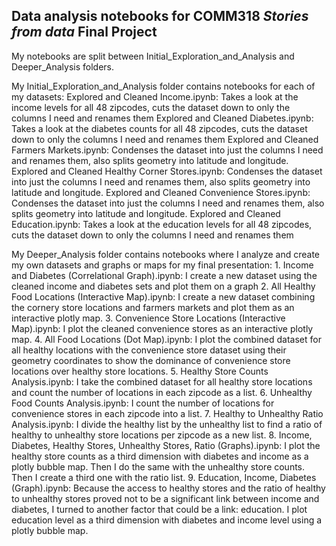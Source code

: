 ## Data analysis notebooks for COMM318 _Stories from data_ Final Project

My notebooks are split between Initial_Exploration_and_Analysis and Deeper_Analysis folders. 

My Initial_Exploration_and_Analysis folder contains notebooks for each of my datasets:
    Explored and Cleaned Income.ipynb: Takes a look at the income levels for all 48 zipcodes, cuts the dataset down to only the columns I need and renames them
    Explored and Cleaned Diabetes.ipynb: Takes a look at the diabetes counts for all 48 zipcodes, cuts the dataset down to only the columns I need and renames them
    Explored and Cleaned Farmers Markets.ipynb: Condenses the dataset into just the columns I need and renames them, also splits geometry into latitude and longitude. 
    Explored and Cleaned Healthy Corner Stores.ipynb: Condenses the dataset into just the columns I need and renames them, also splits geometry into latitude and longitude. 
    Explored and Cleaned Convenience Stores.ipynb: Condenses the dataset into just the columns I need and renames them, also splits geometry into latitude and longitude. 
    Explored and Cleaned Education.ipynb: Takes a look at the education levels for all 48 zipcodes, cuts the dataset down to only the columns I need and renames them
    
My Deeper_Analysis folder contains notebooks where I analyze and create my own datasets and graphs or maps for my final presentation:
    1. Income and Diabetes (Correlational Graph).ipynb: I create a new dataset using the cleaned income and diabetes sets and plot them on a graph 
    2. All Healthy Food Locations (Interactive Map).ipynb: I create a new dataset combining the cornery store locations and farmers markets and plot them as an interactive plotly map. 
    3. Convenience Store Locations (Interactive Map).ipynb: I plot the cleaned convenience stores as an interactive plotly map. 
    4. All Food Locations (Dot Map).ipynb: I plot the combined dataset for all healthy locations with the convenience store dataset using their geometry coordinates to show the dominance of convenience store locations over healthy store locations. 
    5. Healthy Store Counts Analysis.ipynb: I take the combined dataset for all healthy store locations and count the number of locations in each zipcode as a list. 
    6. Unhealthy Food Counts Analysis.ipynb: I count the number of locations for convenience stores in each zipcode into a list. 
    7. Healthy to Unhealthy Ratio Analysis.ipynb: I divide the healthy list by the unhealthy list to find a ratio of healthy to unhealthy store locations per zipcode as a new list. 
    8. Income, Diabetes, Healthy Stores, Unhealthy Stores, Ratio (Graphs).ipynb: I plot the healthy store counts as a third dimension with diabetes and income as a plotly bubble map. Then I do the same with the unhealthy store counts. Then I create a third one with the ratio list. 
    9. Education, Income, Diabetes (Graph).ipynb: Because the access to healthy stores and the ratio of healthy to unhealthy stores proved not to be a significant link between income and diabetes, I turned to another factor that could be a link: education. I plot education level as a third dimension with diabetes and income level using a plotly bubble map. 